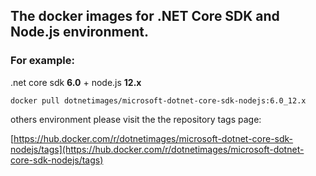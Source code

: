 ## The docker images for .NET Core SDK and Node.js environment.

### For example:
.net core sdk **6.0** + node.js **12.x**

    docker pull dotnetimages/microsoft-dotnet-core-sdk-nodejs:6.0_12.x
others environment please visit the the repository tags page:

[https://hub.docker.com/r/dotnetimages/microsoft-dotnet-core-sdk-nodejs/tags](https://hub.docker.com/r/dotnetimages/microsoft-dotnet-core-sdk-nodejs/tags)
